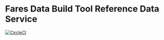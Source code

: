 # Fares Data Build Tool Reference Data Service

[![CircleCI](https://circleci.com/bb/infinityworksconsulting/fdbt-reference-data-service.svg?style=svg)](https://circleci.com/bb/infinityworksconsulting/fdbt-reference-data-service)
